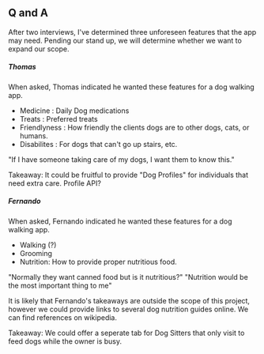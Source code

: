 ## Q and A

After two interviews, I've determined three unforeseen features that the app may need.
Pending our stand up, we will determine whether we want to expand our scope.

##### Thomas
When asked, Thomas indicated he wanted these features for a dog walking app.
- Medicine : Daily Dog medications 
- Treats : Preferred treats
- Friendlyness : How friendly the clients dogs are to other dogs, cats, or humans.
- Disabilites : For dogs that can't go up stairs, etc.

"If I have someone taking care of my dogs, I want them to know this." 

Takeaway: It could be fruitful to provide "Dog Profiles" for individuals that need extra care. 
Profile API?

##### Fernando
When asked, Fernando indicated he wanted these features for a dog walking app.
- Walking (?)
- Grooming 
- Nutrition: How to provide proper nutritious food.

"Normally they want canned food but is it nutritious?"
"Nutrition would be the most important thing to me"

It is likely that Fernando's takeaways are outside the scope of this project, however we could provide links to several dog nutrition guides online. We can find references on wikipedia.

Takeaway: We could offer a seperate tab for Dog Sitters that only visit to feed dogs while the owner is busy.


